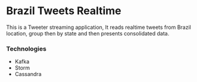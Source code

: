 # Brazil Tweets Realtime

This is a Tweeter streaming application, It reads realtime tweets from
Brazil location, group then by state and then presents consolidated
data.

### Technologies

- Kafka
- Storm
- Cassandra

